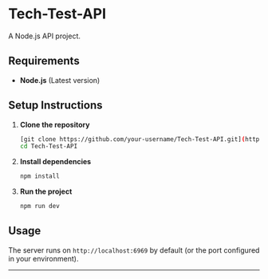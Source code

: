 
# Tech-Test-API

A Node.js API project.

## Requirements

- **Node.js** (Latest version)

## Setup Instructions

1. **Clone the repository**  
   ```bash
   [git clone https://github.com/your-username/Tech-Test-API.git](https://github.com/sdsapnar/Tech-Test-API/new/main](https://github.com/sdsapnar/Tech-Test-API.git)
   cd Tech-Test-API
   ```

2. **Install dependencies**  
   ```bash
   npm install
   ```

3. **Run the project**  
   ```bash
   npm run dev
   ```

## Usage

The server runs on `http://localhost:6969` by default (or the port configured in your environment).

---
